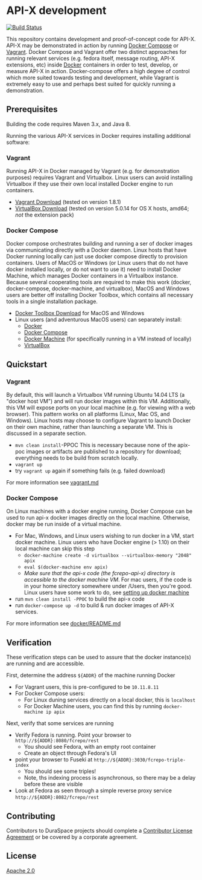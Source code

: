 # API-X development

[![Build Status](https://travis-ci.org/fcrepo4-labs/fcrepo-api-x.png?branch=master)](https://travis-ci.org/fcrepo4-labs/fcrepo-api-x)

This repository contains development and proof-of-concept code for API-X.  API-X may
be demonstrated in action by running [Docker Compose](https://docs.docker.com/compose/overview/) or
[Vagrant](https://www.vagrantup.com/about.html).  Docker Compose and Vagrant offer two distinct
approaches for running relevant services (e.g. fedora itself, message routing,
API-X extensions, etc) inside [Docker](https://www.docker.com/what-docker) containers in order to test, develop, or measure API-X in action.
Docker-compose offers a high degree of control which more suited towards testing and development,
while Vagrant is extremely easy to use and perhaps best suited for quickly running a demonstration.

## Prerequisites 

Building the code requires Maven 3.x, and Java 8.

Running the various API-X services in Docker requires installing additional software:

### Vagrant
Running API-X in Docker managed by Vagrant (e.g. for demonstration purposes) requires Vagrant
and Virtualbox.  Linux users can avoid installing Virtualbox if they use their own local
installed Docker engine to run containers.
* [Vagrant Download](https://www.vagrantup.com/downloads.html) (tested on version 1.8.1)
* [VirtualBox Download](https://www.virtualbox.org/wiki/Downloads) (tested on version 5.0.14 for OS X hosts, amd64; _not_ the extension pack)

### Docker Compose
Docker compose orchestrates building and running a ser of docker images via communicating
directly with a Docker daemon.  Linux hosts that have Docker running locally can just use
docker compose directly to provision containers.  Users of MacOS or Windows (or Linux users
that do not have docker installed locally, or do not want to use it) need to install
Docker Machine, which manages Docker containers in a Virtualbox instance.  Because several
cooperating tools are required to make this work (docker, docker-compose, docker-machine, and virtualbox),
MacOS and Windows users are better off installing Docker Toolbox, which contains all
necessary tools in a single installation package.
* [Docker Toolbox Download](https://www.docker.com/products/docker-toolbox) for MacOS and Windows
* Linux users (and adventurous MacOS users) can separately install:
    * [Docker](https://docs.docker.com/engine/installation/linux/)
    * [Docker Compose](https://docs.docker.com/compose/install/)
    * [Docker Machine](https://docs.docker.com/machine/install-machine/) (for specifically running in a VM instead of locally)
    * [VirtualBox](https://www.virtualbox.org/wiki/Downloads)


## Quickstart

### Vagrant
By default, this will launch a Virtualbox VM running Ubuntu 14.04 LTS (a "docker host VM") and will run docker
images within this VM.  Additionally, this VM will expose ports on your local machine (e.g. for viewing with a web
browser).  This pattern works on all platforms (Linux, Mac OS, and Windows).  Linux hosts may choose to configure
Vagrant to launch Docker on their own machine, rather than launching a separate VM.  This is discussed in a separate
section.

* `mvn clean install`-PPOC
    This is necessary because none of the apix-poc images or artifacts are published to
    a repository for download; everything needs to be build from scratch locally.
* `vagrant up`
* try `vagrant up` again if something fails (e.g. failed download)

For more information see [vagrant.md](vagrant.md)

### Docker Compose
On Linux machines with a docker engine running, Docker Compose can be used to run api-x docker images directly on
the local machine.  Otherwise, docker may be run inside of a virtual machine.

* For Mac, Windows, and Linux users wishing to run docker in a VM, start docker machine.  Linux users who
  have Docker engine (> 1.10) on their local machine can skip this step
    * `docker-machine create -d virtualbox --virtualbox-memory "2048" apix`
    * `eval $(docker-machine env apix)`
    * _Make sure that the api-x code (the fcrepo-api-x) directory is accessible to the docker machine VM_.  For
    mac users, if the code is in your home sirectory somewhere under /Users, then you're good.  Linux users
    have some work to do, see [setting up docker machine](docker/README.md)
* run `mvn clean install -PPOC` to build the api-x code
* run `docker-compose up -d` to build & run docker images of API-X services.

For more information see [docker/README.md](docker/README.md)

## Verification
These verification steps can be used to assure that the docker instance(s) are running and are accessible.

First, determine the address `${ADDR}` of the machine running Docker
* For Vagrant users, this is pre-configured to be `10.11.8.11`
* For Docker Compose users:
	* For Linux duning services directly on a local docker, this is `localhost`
	* For Docker Machine users, you can find this by running `docker-machine ip apix`

Next, verify that some services are running
* Verify Fedora is running. Point your browser to `http://${ADDR}:8080/fcrepo/rest`
	* You should see Fedora, with an empty root container
	* Create an object through Fedora's UI
* point your browser to Fuseki at `http://${ADDR}:3030/fcrepo-triple-index`
	* You should see some triples!
	* Note, ths indexing process is asynchronous, so there may be a delay before these are visible
* Look at Fedora as seen through a simple reverse proxy service `http://${ADDR}:8082/fcrepo/rest`

## Contributing
Contributors to DuraSpace projects should complete a [Contributor License Agreement](https://wiki.duraspace.org/x/ILsQAg)
or be covered by a corporate agreement.

## License
[Apache 2.0](http://www.apache.org/licenses/LICENSE-2.0)
